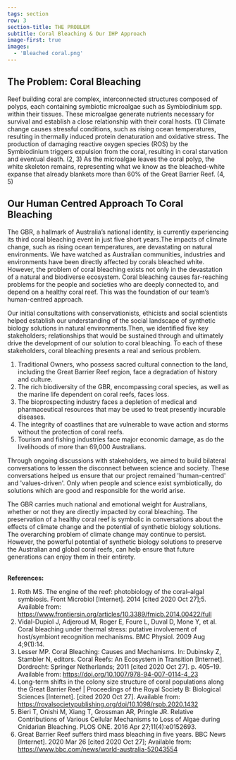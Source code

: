 ```yaml
---
tags: section
row: 3
section-title: THE PROBLEM
subtitle: Coral Bleaching & Our IHP Approach
image-first: true
images:
  - 'Bleached coral.png'
---
```


## The Problem: Coral Bleaching

Reef building coral are complex, interconnected structures composed of polyps, each containing symbiotic microalgae such as Symbiodinium spp. within their tissues. These microalgae generate nutrients necessary for survival and establish a close relationship with their coral hosts. (1) Climate change causes stressful conditions, such as rising ocean temperatures, resulting in thermally induced protein denaturation and oxidative stress. The production of damaging reactive oxygen species (ROS) by the Symbiodinium triggers expulsion from the coral, resulting in coral starvation and eventual death. (2, 3) As the microalgae leaves the coral polyp, the white skeleton remains, representing what we know as the bleached-white expanse that already blankets more than 60% of the Great Barrier Reef. (4, 5)

## Our Human Centred Approach To Coral Bleaching

The GBR, a hallmark of Australia’s national identity, is currently experiencing its third coral bleaching event in just five short years.The impacts of climate change, such as rising ocean temperatures, are devastating on natural environments. We have watched as Australian communities, industries and environments have been directly affected by corals bleached white. However, the problem of coral bleaching exists not only in the devastation of a natural and biodiverse ecosystem. Coral bleaching causes far-reaching problems for the people and societies who are deeply connected to, and depend on a healthy coral reef. This was the foundation of our team’s human-centred approach.

Our initial consultations with conservationists, ethicists and social scientists helped establish our understanding of the social landscape of synthetic biology solutions in natural environments.Then, we identified five key stakeholders; relationships that would be sustained through and ultimately drive the development of our solution to coral bleaching. To each of these stakeholders, coral bleaching presents a real and serious problem.

1. Traditional Owners, who possess sacred cultural connection to the land, including the Great Barrier Reef region, face a degradation of history and culture.
2. The rich biodiversity of the GBR, encompassing coral species, as well as the marine life dependent on coral reefs, faces loss.
3. The bioprospecting industry faces a depletion of medical and pharmaceutical resources that may be used to treat presently incurable diseases.
4. The integrity of coastlines that are vulnerable to wave action and storms without the protection of coral reefs.
5. Tourism and fishing industries face major economic damage, as do the livelihoods of more than 69,000 Australians.

Through ongoing discussions with stakeholders, we aimed to build bilateral conversations to lessen the disconnect between science and society. These conversations helped us ensure that our project remained 'human-centred' and 'values-driven'. Only when people and science exist symbiotically, do solutions which are good and responsible for the world arise.

The GBR carries much national and emotional weight for Australians, whether or not they are directly impacted by coral bleaching. The preservation of a healthy coral reef is symbolic in conversations about the effects of climate change and the potential of synthetic biology solutions. The overarching problem of climate change may continue to persist. However, the powerful potential of synthetic biology solutions to preserve the Australian and global coral reefs, can help ensure that future generations can enjoy them in their entirety.<br><br>

**References:**
1. Roth MS. The engine of the reef: photobiology of the coral–algal symbiosis. Front Microbiol [Internet]. 2014 [cited 2020 Oct 27];5. Available from: <https://www.frontiersin.org/articles/10.3389/fmicb.2014.00422/full>
2. Vidal-Dupiol J, Adjeroud M, Roger E, Foure L, Duval D, Mone Y, et al. Coral bleaching under thermal stress: putative involvement of host/symbiont recognition mechanisms. BMC Physiol. 2009 Aug 4;9(1):14.
3. Lesser MP. Coral Bleaching: Causes and Mechanisms. In: Dubinsky Z, Stambler N, editors. Coral Reefs: An Ecosystem in Transition [Internet]. Dordrecht: Springer Netherlands; 2011 [cited 2020 Oct 27]. p. 405–19. Available from: <https://doi.org/10.1007/978-94-007-0114-4_23>
4. Long-term shifts in the colony size structure of coral populations along the Great Barrier Reef | Proceedings of the Royal Society B: Biological Sciences [Internet]. [cited 2020 Oct 27]. Available from: <https://royalsocietypublishing.org/doi/10.1098/rspb.2020.1432>
5. Bieri T, Onishi M, Xiang T, Grossman AR, Pringle JR. Relative Contributions of Various Cellular Mechanisms to Loss of Algae during Cnidarian Bleaching. PLOS ONE. 2016 Apr 27;11(4):e0152693.
6. Great Barrier Reef suffers third mass bleaching in five years. BBC News [Internet]. 2020 Mar 26 [cited 2020 Oct 27]; Available from: <https://www.bbc.com/news/world-australia-52043554>
